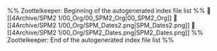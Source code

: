 %% Zoottelkeeper: Beginning of the autogenerated index file list  %%
📄 [[4Archive/SPM2 1/00_Org/00_SPM2_Org|00_SPM2_Org]]
📄 [[4Archive/SPM2 1/00_Org/SPM_Dates2.png|SPM_Dates2.png]]
📄 [[4Archive/SPM2 1/00_Org/SPM2_Dates.png|SPM2_Dates.png]]
%% Zoottelkeeper: End of the autogenerated index file list  %%
